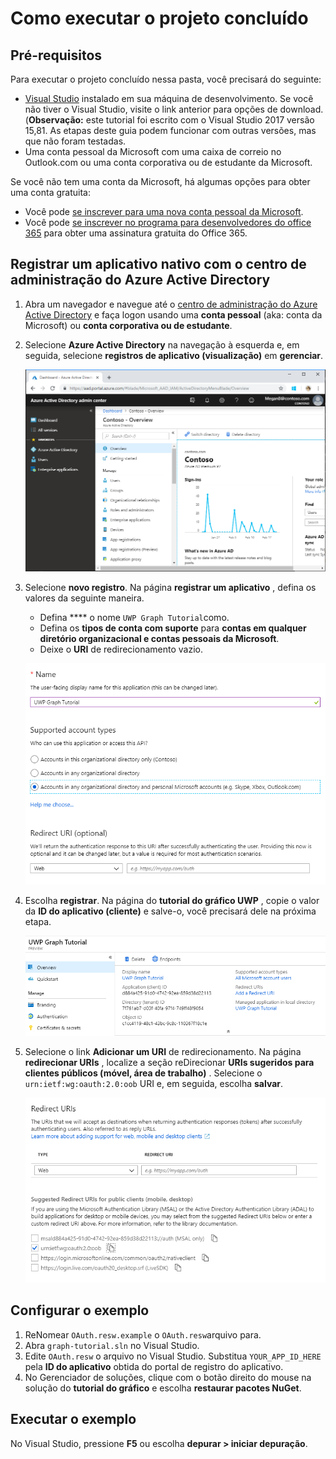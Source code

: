 # <a name="how-to-run-the-completed-project"></a>Como executar o projeto concluído

## <a name="prerequisites"></a>Pré-requisitos

Para executar o projeto concluído nessa pasta, você precisará do seguinte:

- [Visual Studio](https://visualstudio.microsoft.com/vs/) instalado em sua máquina de desenvolvimento. Se você não tiver o Visual Studio, visite o link anterior para opções de download. (**Observação:** este tutorial foi escrito com o Visual Studio 2017 versão 15,81. As etapas deste guia podem funcionar com outras versões, mas que não foram testadas.
- Uma conta pessoal da Microsoft com uma caixa de correio no Outlook.com ou uma conta corporativa ou de estudante da Microsoft.

Se você não tem uma conta da Microsoft, há algumas opções para obter uma conta gratuita:

- Você pode [se inscrever para uma nova conta pessoal da Microsoft](https://signup.live.com/signup?wa=wsignin1.0&rpsnv=12&ct=1454618383&rver=6.4.6456.0&wp=MBI_SSL_SHARED&wreply=https://mail.live.com/default.aspx&id=64855&cbcxt=mai&bk=1454618383&uiflavor=web&uaid=b213a65b4fdc484382b6622b3ecaa547&mkt=E-US&lc=1033&lic=1).
- Você pode [se inscrever no programa para desenvolvedores do office 365](https://developer.microsoft.com/office/dev-program) para obter uma assinatura gratuita do Office 365.

## <a name="register-a-native-application-with-the-azure-active-directory-admin-center"></a>Registrar um aplicativo nativo com o centro de administração do Azure Active Directory

1. Abra um navegador e navegue até o [centro de administração do Azure Active Directory](https://aad.portal.azure.com) e faça logon usando uma **conta pessoal** (aka: conta da Microsoft) ou **conta corporativa ou de estudante**.

1. Selecione **Azure Active Directory** na navegação à esquerda e, em seguida, selecione **registros de aplicativo (visualização)** em **gerenciar**.

    ![Uma captura de tela dos registros de aplicativo ](/tutorial/images/aad-portal-app-registrations.png)

1. Selecione **novo registro**. Na página **registrar um aplicativo** , defina os valores da seguinte maneira.

    - Defina **** o nome `UWP Graph Tutorial`como.
    - Defina os **tipos de conta com suporte** para **contas em qualquer diretório organizacional e contas pessoais da Microsoft**.
    - Deixe o **URI** de redirecionamento vazio.

    ![Uma captura de tela da página registrar um aplicativo](/tutorial/images/aad-register-an-app.png)

1. Escolha **registrar**. Na página do **tutorial do gráfico UWP** , copie o valor da **ID do aplicativo (cliente)** e salve-o, você precisará dele na próxima etapa.

    ![Uma captura de tela da ID do aplicativo do novo registro de aplicativo](/tutorial/images/aad-application-id.png)

1. Selecione o link **Adicionar um URI** de redirecionamento. Na página **redirecionar URIs** , localize a seção reDirecionar **URIs sugeridos para clientes públicos (móvel, área de trabalho)** . Selecione o `urn:ietf:wg:oauth:2.0:oob` URI e, em seguida, escolha **salvar**.

    ![Captura de tela da página URIs de reDirecionamento](/tutorial/images/aad-redirect-uris.png)

## <a name="configure-the-sample"></a>Configurar o exemplo

1. ReNomear `OAuth.resw.example` o `OAuth.resw`arquivo para.
1. Abra `graph-tutorial.sln` no Visual Studio.
1. Edite `OAuth.resw` o arquivo no Visual Studio. Substitua `YOUR_APP_ID_HERE` pela **ID do aplicativo** obtida do portal de registro do aplicativo.
1. No Gerenciador de soluções, clique com o botão direito do mouse na solução do **tutorial do gráfico** e escolha **restaurar pacotes NuGet**.

## <a name="run-the-sample"></a>Executar o exemplo

No Visual Studio, pressione **F5** ou escolha **depurar > iniciar depuração**.
